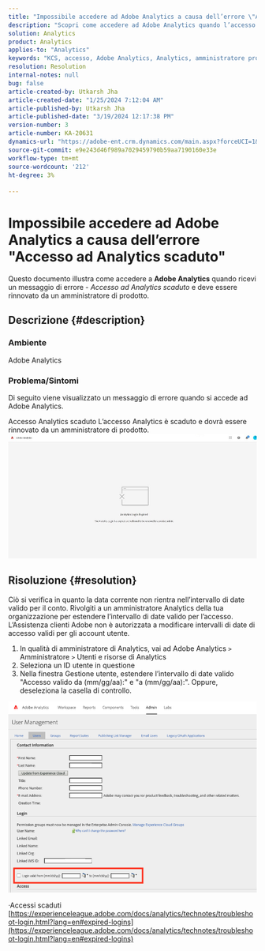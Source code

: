 ```yaml
---
title: "Impossibile accedere ad Adobe Analytics a causa dell’errore \"Accesso ad Analytics scaduto\""
description: "Scopri come accedere ad Adobe Analytics quando l’accesso ad Analytics è scaduto e deve essere rinnovato da un amministratore di prodotto."
solution: Analytics
product: Analytics
applies-to: "Analytics"
keywords: "KCS, accesso, Adobe Analytics, Analytics, amministratore prodotto, errore, accesso Analytics scaduto"
resolution: Resolution
internal-notes: null
bug: false
article-created-by: Utkarsh Jha
article-created-date: "1/25/2024 7:12:04 AM"
article-published-by: Utkarsh Jha
article-published-date: "3/19/2024 12:17:38 PM"
version-number: 3
article-number: KA-20631
dynamics-url: "https://adobe-ent.crm.dynamics.com/main.aspx?forceUCI=1&pagetype=entityrecord&etn=knowledgearticle&id=42251a07-51bb-ee11-a569-6045bd006b3d"
source-git-commit: e9e243d46f989a7029459790b59aa7190160e33e
workflow-type: tm+mt
source-wordcount: '212'
ht-degree: 3%

---
```


# Impossibile accedere ad Adobe Analytics a causa dell’errore &quot;Accesso ad Analytics scaduto&quot;


Questo documento illustra come accedere a <b>Adobe Analytics</b> quando ricevi un messaggio di errore - *Accesso ad Analytics scaduto* e deve essere rinnovato da un amministratore di prodotto.

## Descrizione {#description}


### <b>Ambiente</b>

Adobe Analytics



### <b>Problema/Sintomi</b>

Di seguito viene visualizzato un messaggio di errore quando si accede ad Adobe Analytics.

Accesso Analytics scaduto L’accesso Analytics è scaduto e dovrà essere rinnovato da un amministratore di prodotto.
 <br>![](assets/___43251a07-51bb-ee11-a569-6045bd006b3d___.jpeg)

## Risoluzione {#resolution}


Ciò si verifica in quanto la data corrente non rientra nell’intervallo di date valido per il conto. Rivolgiti a un amministratore Analytics della tua organizzazione per estendere l’intervallo di date valido per l’accesso. L’Assistenza clienti Adobe non è autorizzata a modificare intervalli di date di accesso validi per gli account utente.

1. In qualità di amministratore di Analytics, vai ad Adobe Analytics `>`  Amministratore `>`  Utenti e risorse di Analytics
2. Seleziona un ID utente in questione
3. Nella finestra Gestione utente, estendere l’intervallo di date valido &quot;Accesso valido da (mm/gg/aa):&quot; e &quot;a (mm/gg/aa):&quot;. Oppure, deseleziona la casella di controllo.


![](assets/6282c86d-563a-ed11-9db0-0022480869de.png)

·Accessi scaduti
[https://experienceleague.adobe.com/docs/analytics/technotes/troubleshoot-login.html?lang=en#expired-logins](https://experienceleague.adobe.com/docs/analytics/technotes/troubleshoot-login.html?lang=en#expired-logins)
